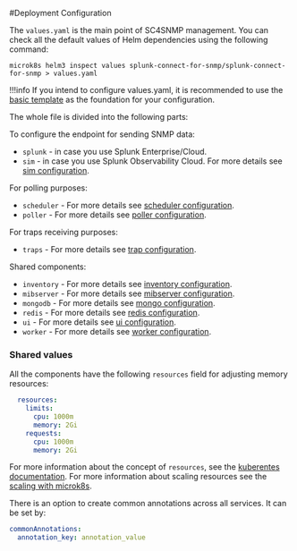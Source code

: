 #Deployment Configuration

The `values.yaml` is the main point of SC4SNMP management. You can check all the default values of Helm dependencies using the following command:

```
microk8s helm3 inspect values splunk-connect-for-snmp/splunk-connect-for-snmp > values.yaml
```

!!!info 
    If you intend to configure values.yaml, it is recommended to use the [basic template](https://github.com/splunk/splunk-connect-for-snmp/blob/main/examples/basic_template.yaml) as the foundation for your configuration.

The whole file is divided into the following parts:

To configure the endpoint for sending SNMP data:

- `splunk` - in case you use Splunk Enterprise/Cloud.
- `sim` - in case you use Splunk Observability Cloud. For more details see [sim configuration](sim-configuration.md).

For polling purposes:

- `scheduler` - For more details see [scheduler configuration](scheduler-configuration.md).
- `poller` - For more details see [poller configuration](poller-configuration.md).

For traps receiving purposes:

- `traps` - For more details see [trap configuration](trap-configuration.md).
   
Shared components:

- `inventory` - For more details see [inventory configuration](../poller-configuration#configure-inventory).
- `mibserver` - For more details see [mibserver configuration](../../mib-request.md).
- `mongodb` - For more details see [mongo configuration](mongo-configuration.md).
- `redis` - For more details see [redis configuration](redis-configuration.md).
- `ui` - For more details see [ui configuration](../gui/enable-gui.md).
- `worker` - For more details see [worker configuration](worker-configuration.md).

### Shared values
All the components have the following `resources` field for adjusting memory resources:

```yaml
  resources:
    limits:
      cpu: 1000m
      memory: 2Gi
    requests:
      cpu: 1000m
      memory: 2Gi
```
For more information about the concept of `resources`, see the [kuberentes documentation](https://kubernetes.io/docs/concepts/configuration/manage-resources-containers/).
For more information about scaling resources see the [scaling with microk8s](../../mk8s/k8s-microk8s-scaling).

There is an option to create common annotations across all services. It can be set by:

```yaml
commonAnnotations:
  annotation_key: annotation_value
```
